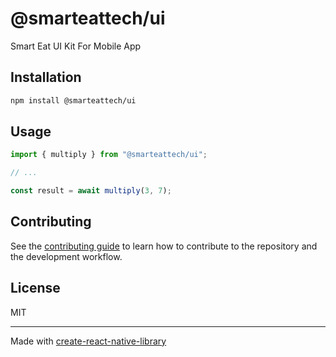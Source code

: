 # @smarteattech/ui
Smart Eat UI Kit For Mobile App
## Installation

```sh
npm install @smarteattech/ui
```

## Usage

```js
import { multiply } from "@smarteattech/ui";

// ...

const result = await multiply(3, 7);
```

## Contributing

See the [contributing guide](CONTRIBUTING.md) to learn how to contribute to the repository and the development workflow.

## License

MIT

---

Made with [create-react-native-library](https://github.com/callstack/react-native-builder-bob)

